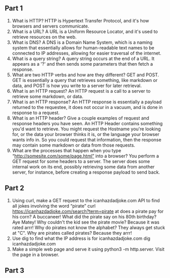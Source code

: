 ## Part 1
1. What is HTTP?
    HTTP is Hypertext Transfer Protocol, and it's how browsers and servers communicate.
2. What is a URL?
    A URL is a Uniform Resource Locator, and it's used to retrieve resources on the web.
3. What is DNS?
    A DNS is a Domain Name System, which is a naming system that essentially allows for human-readable text names to be connected to IP addresses, allowing for easier traversal of the internet.
4. What is a query string?
    A query string occurs at the end of a URL. It appears as a '?' and then sends some parameters that then fetch a response.
5. What are two HTTP verbs and how are they different?
    GET and POST. GET is essentially a query that retrieves something, like markdown or data, and POST is how you write to a server for later retrieval.
6. What is an HTTP request?
    An HTTP request is a call to a server to retrieve some markdown, or data.
7. What is an HTTP response?
    An HTTP response is essentially a payload returned to the requestee, it does not occur in a vacuum, and is done in response to a request.
8. What is an HTTP header? Give a couple examples of request and response headers you have seen.
    An HTTP Header contains something you'd want to retrieve. You might request the Hostname you're looking for, or the data your browser thinks it is, or the language your browser wants info in. So you could request that information, then the response may contain some markdown or data from those requests.
9. What are the processes that happen when you type “http://somesite.com/some/page.html” into a browser?
    You perform a GET request for some headers to a server. The server does some internal work on its end, possibly retrieving some data from another server, for instance, before creating a response payload to send back.

## Part 2
1. Using curl, make a GET request to the icanhazdadjoke.com API to find all jokes involving the word “pirate”
    curl https://icanhazdadjoke.com/search?term=pirate
at does a pirate pay for his corn? A buccaneer!
What did the pirate say on his 80th birthday? Aye Matey!
Why couldn't the kid see the pirate movie? Because it was rated arrr!
Why do pirates not know the alphabet? They always get stuck at "C".
Why are pirates called pirates? Because they arrr!
2. Use dig to find what the IP address is for icanhazdadjoke.com
    dig icanhazdadjoke.com
3. Make a simple web page and serve it using python3 -m http.server. Visit the page in a browser.

## Part 3
